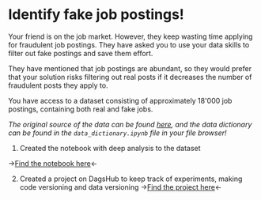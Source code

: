 

# Identify fake job postings!
Your friend is on the job market. However, they keep wasting time applying for fraudulent job postings. They have asked you to use your data skills to filter out fake postings and save them effort.

They have mentioned that job postings are abundant, so they would prefer that your solution risks filtering out real posts if it decreases the number of fraudulent posts they apply to.

You have access to a dataset consisting of approximately 18'000 job postings, containing both real and fake jobs.

_The original source of the data can be found [here](https://www.kaggle.com/datasets/whenamancodes/real-or-fake-jobs), and the data dictionary can be found in the `data_dictionary.ipynb` file in your file browser!_


1. Created the notebook with deep analysis to the dataset

->[Find the notebook here](notebook.ipynb)<-

2. Created a project on DagsHub to keep track of experiments, making code versioning and data versioning
->[Find the project here](https://dagshub.com/tiagopatriciosantos/Fake_job_postings)<-
